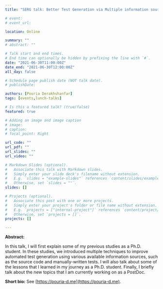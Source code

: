 ```yaml
---
title: "SERG talk: Better Test Generation via Multiple information sources"

# event: 
# event_url: 

location: Online

summary: ""
# abstract: ""

# Talk start and end times.
# End time can optionally be hidden by prefixing the line with `#`.
date: "2021-06-30T11:00:00Z"
date_end: "2021-06-30T12:00:00Z"
all_day: false

# Schedule page publish date (NOT talk date).
# publishDate:

authors: [Pouria Derakhshanfar]
tags: [events,lunch-talks]

# Is this a featured talk? (true/false)
featured: true

# Adding an image and image caption
# image:
# caption: 
# focal_point: Right

url_code: ""
url_pdf: ""
url_slides: ""
url_video: ""

# Markdown Slides (optional).
#   Associate this talk with Markdown slides.
#   Simply enter your slide deck's filename without extension.
#   E.g. `slides = "example-slides"` references `content/slides/example-slides.md`.
#   Otherwise, set `slides = ""`.
slides: []

# Projects (optional).
#   Associate this post with one or more projects.
#   Simply enter your project's folder or file name without extension.
#   E.g. `projects = ["internal-project"]` references `content/project/deep-learning/index.md`.
#   Otherwise, set `projects = []`.
projects: []

---
```



**Abstract:** 

In this talk, I will first explain some of my previous studies as a Ph.D. student. In these studies, we introduced multiple techniques to improve automated test generation using various available information sources, such as the source code and manually-written tests. I will also talk about some of the lessons that I learned in my journey as a Ph.D. student. Finally, I briefly talk about the new topics that I am currently working on as a PostDoc.

**Short bio:** See [https://pouria-d.me](https://pouria-d.me).








